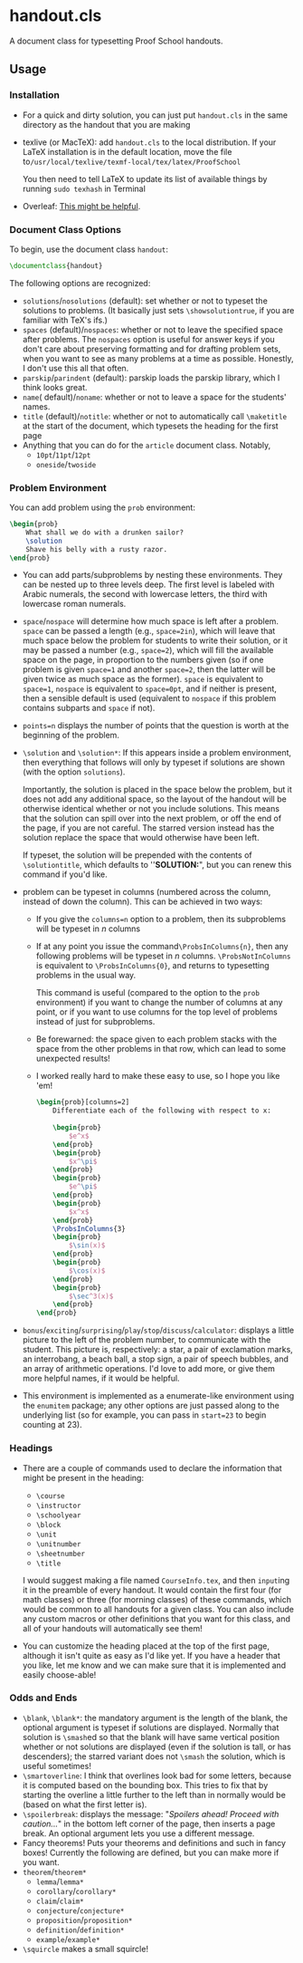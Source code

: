 # handout.cls

 A document class for typesetting Proof School handouts.

## Usage

### Installation

- For a quick and dirty solution, you can just put `handout.cls` in the same directory as the handout that you are making

- texlive (or MacTeX): add `handout.cls` to the local distribution.  If your LaTeX installation is in the default location, move the file to`/usr/local/texlive/texmf-local/tex/latex/ProofSchool`

  You then need to tell LaTeX to update its list of available things by running `sudo texhash` in Terminal

- Overleaf: [This might be helpful](https://www.overleaf.com/learn/latex/Questions/I_have_a_lot_of_.cls,_.sty,_.bst_files,_and_I_want_to_put_them_in_a_folder_to_keep_my_project_uncluttered._But_my_project_is_not_finding_them_to_compile_correctly).

### Document Class Options

To begin, use the document class `handout`:

```latex
\documentclass{handout}
```

The following options are recognized:

-  `solutions`/`nosolutions` (default): set whether or not to typeset the solutions to problems.  (It basically just sets `\showsolutiontrue`, if you are familiar with TeX's ifs.)
- `spaces` (default)/`nospaces`: whether or not to leave the specified space after problems.  The `nospaces` option is useful for answer keys if you don't care about preserving formatting and for drafting problem sets, when you want to see as many problems at a time as possible.  Honestly, I don't use this all that often. 
- `parskip`/`parindent` (default): parskip loads the parskip library, which I think looks great.
- `name`( default)/`noname`: whether or not to leave a space for the students' names.
- `title` (default)/`notitle`: whether or not to automatically call `\maketitle` at the start of the document, which typesets the heading for the first page
- Anything that you can do for the `article` document class.  Notably,
  - `10pt`/`11pt`/`12pt`
  - `oneside`/`twoside`

### Problem Environment

You can add problem using the `prob` environment:

``` latex
\begin{prob}
    What shall we do with a drunken sailor?
    \solution
    Shave his belly with a rusty razor.
\end{prob}
```

- You can add parts/subproblems by nesting these environments.  They can be nested up to three levels deep.  The first level is labeled with Arabic numerals, the second with lowercase letters, the third with lowercase roman numerals.

- `space`/`nospace` will determine how much space is left after a problem.  `space` can be passed a length (e.g., `space=2in`), which will leave that much space below the problem for students to write their solution, or it may be passed a number (e.g., `space=2`), which will fill the available space on the page, in proportion to the numbers given (so if one problem is given `space=1` and another `space=2`, then the latter will be given twice as much space as the former).  `space` is equivalent to `space=1`, `nospace` is equivalent to `space=0pt`, and if neither is present, then a sensible default is used (equivalent to `nospace` if this problem contains subparts and `space` if not).

- `points=n` displays the number of points that the question is worth at the beginning of the problem.

- `\solution` and `\solution*`: If this appears inside a problem environment, then everything that follows will only by typeset if solutions are shown (with the option `solutions`).

  Importantly, the solution is placed in the space below the problem, but it does not add any additional space, so the layout of the handout will be otherwise identical whether or not you include solutions.  This means that the solution can spill over into the next problem, or off the end of the page, if you are not careful.  The starred version instead has the solution replace the space that would otherwise have been left.

  If typeset, the solution will be prepended with the contents of `\solutiontitle`, which defaults to ''**SOLUTION:**", but you can renew this command if you'd like.

- problem can be typeset in columns (numbered across the column, instead of down the column).  This can be achieved in two ways:
  - If you give the `columns=n` option to a problem, then its subproblems will be typeset in $n$ columns
  
  - If at any point you issue the command`\ProbsInColumns{n}`, then any following problems will be typeset in $n$ columns. `\ProbsNotInColumns` is equivalent to `\ProbsInColumns{0}`, and returns to typesetting problems in the usual way.
  
    This command is useful (compared to the option to the `prob` environment) if you want to change the number of columns at any point, or if you want to use columns for the top level of problems instead of just for subproblems.
  
  - Be forewarned: the space given to each problem stacks with the space from the other problems in that row, which can lead to some unexpected results!
  
  - I worked really hard to make these easy to use, so I hope you like 'em!
  
    ```latex
    \begin{prob}[columns=2]
        Differentiate each of the following with respect to x:
        
        \begin{prob}
            $e^x$
        \end{prob}
        \begin{prob}
            $x^\pi$
        \end{prob}
        \begin{prob}
            $e^\pi$
        \end{prob}
        \begin{prob}
            $x^x$
        \end{prob}
        \ProbsInColumns{3}
        \begin{prob}
            $\sin(x)$
        \end{prob}
        \begin{prob}
            $\cos(x)$
        \end{prob}
        \begin{prob}
            $\sec^3(x)$
        \end{prob}
    \end{prob}
    ```
  
- `bonus`/`exciting`/`surprising`/`play`/`stop`/`discuss`/`calculator`: displays a little picture to the left of the problem number, to communicate with the student.  This picture is, respectively: a star, a pair of exclamation marks, an interrobang, a beach ball, a stop sign, a pair of speech bubbles, and an array of arithmetic operations.  I'd love to add more, or give them more helpful names, if it would be helpful.

- This environment is implemented as a enumerate-like environment using the `enumitem` package; any other options are just passed along to the underlying list (so for example, you can pass in  `start=23` to begin counting at 23).

### Headings

- There are a couple of commands used to declare the information that might be present in the heading:
  - `\course`
  - `\instructor`
  - `\schoolyear`
  - `\block`
  - `\unit`
  - `\unitnumber`
  - `\sheetnumber`
  - `\title`
  
  I would suggest making a file named `CourseInfo.tex`, and then `input`ing it in the preamble of every handout.  It would contain the first four (for math classes) or three (for morning classes) of these commands, which would be common to all handouts for a given class.  You can also include any custom macros or other definitions that you want for this class, and all of your handouts will automatically see them!
  
- You can customize the heading placed at the top of the first page, although it isn't quite as easy as I'd like yet.  If you have a header that you like, let me know and we can make sure that it is implemented and easily choose-able!

### Odds and Ends

- `\blank`, `\blank*`: the mandatory argument is the length of the blank, the optional argument is typeset if solutions are displayed.  Normally that solution is `\smash`ed so that the blank will have same vertical position whether or not solutions are displayed (even if the solution is tall, or has descenders); the starred variant does not `\smash` the solution, which is useful sometimes!
- `\smartoverline`: I think that overlines look bad for some letters, because it is computed based on the bounding box.  This tries to fix that by starting the overline a little further to the left than in normally would be (based on what the first letter is).
- `\spoilerbreak`: displays the message: "*Spoilers ahead! Proceed with caution...*" in the bottom left corner of the page, then inserts a page break.  An optional argument lets you use a different message.
- Fancy theorems!  Puts your theorems and definitions and such in fancy boxes!  Currently the following are defined, but you can make more if you want.
- `theorem`/`theorem*`
  - `lemma`/`lemma*`
  - `corollary`/`corollary*`
  - `claim`/`claim*`
  - `conjecture`/`conjecture*`
  - `proposition`/`proposition*`
  - `definition`/`definition*`
  - `example`/`example*`
- `\squircle` makes a small squircle!


